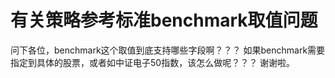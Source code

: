 # 有关策略参考标准benchmark取值问题

问下各位，benchmark这个取值到底支持哪些字段啊？？？
如果benchmark需要指定到具体的股票，或者如中证电子50指数，该怎么做呢？？？
谢谢啦。